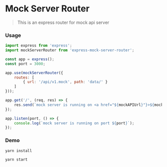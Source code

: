 # Mock Server Router

> This is an express router for mock api server

### Usage
```javascript
import express from 'express';
import mockServerRouter from 'express-mock-server-router';

const app = express();
const port = 3000;

app.use(mockServerRouter({
    routes: [
        { url: '/api/v1.mock', path: 'data/' }
    ]
}));

app.get('/', (req, res) => {
    res.send(`mock server is running on <a href="${mockAPIUrl}"}>${mockAPIUrl}</a>`);
});

app.listen(port, () => {
    console.log(`mock server is running on port ${port}`);
});

```
### Demo
```
yarn install

yarn start
```
